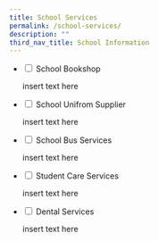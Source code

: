 ```yaml
---
title: School Services
permalink: /school-services/
description: ""
third_nav_title: School Information
---
```

<ul class="jekyllcodex_accordion">
  <li>
    <input type="checkbox" id="accordion1">
    <label for="accordion1">School Bookshop</label>
    <div>
      <p>insert text here</p>
    </div>
	</li>  
  <li>
    <input type="checkbox" id="accordion2">
    <label for="accordion2">School Unifrom Supplier</label>
    <div>
      <p>insert text here</p>
    </div>
  </li>
  <li>
    <input type="checkbox" id="accordion3">
    <label for="accordion3">School Bus Services</label>
    <div>
      <p>insert text here</p>
    </div>
  </li>
  <li>
    <input type="checkbox" id="accordion4">
    <label for="accordion4">Student Care Services</label>
    <div>
      <p>insert text here</p>
    </div>
  </li>
    
  <li>
    <input type="checkbox" id="accordion5">
    <label for="accordion5">Dental Services</label>
    <div>
      <p>insert text here</p>
    </div>
  </li>
</ul>
